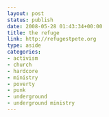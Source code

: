 ```yaml
---
layout: post
status: publish
date: 2008-05-28 01:43:34+00:00
title: the refuge
link: http://refugestpete.org
type: aside
categories:
- activism
- church
- hardcore
- ministry
- poverty
- punk
- underground
- underground ministry
---
```

